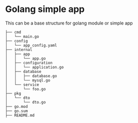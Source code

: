 # Golang simple app

This can be a base structure for golang module or simple app

``` 
├── cmd
│   └── main.go
├── config
│   └── app_config.yaml
├── internal
│   ├── app
│   │   └── app.go
│   ├── configuration
│   │   └── application.go
│   ├── database
│   │   ├── database.go
│   │   └── mysql.go
│   └── service
│       └── foo.go
├── pkg
│   └── dto
│       └── dto.go
├── go.mod
├── go.sum
├── README.md

``` 

